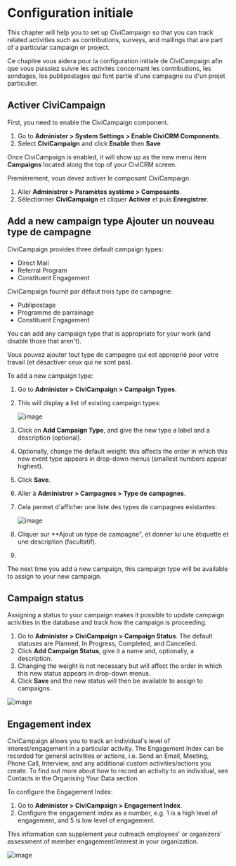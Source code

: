 Configuration initiale
======================

This chapter will help you to set up CiviCampaign so that you can track
related activities such as contributions, surveys, and mailings that are
part of a particular campaign or project. 

Ce chapitre vous aidera pour la configuration initiale de CiviCampaign afin que vous puissiez suivre les activités concernant les contributions, les sondages, les publipostages qui font partie d'une campagne ou d'un projet particulier.

Activer CiviCampaign 
--------------------

First, you need to enable the CiviCampaign component.

1.  Go to **Administer > System Settings > Enable CiviCRM
    Components**.
2.  Select **CiviCampaign** and click **Enable** then **Save** 

Once CiviCampaign is enabled, it will show up as the new menu item
**Campaigns** located along the top of your CiviCRM screen.

Premièrement, vous devez activer le composant CiviCampaign.

1. Aller **Administrer > Paramètes système > Composants**.
2. Sélectionner **CiviCampaign** et cliquer **Activer** et puis **Enregistrer**.

Add a new campaign type
Ajouter un nouveau type de campagne
-----------------------------------

CiviCampaign provides three default campaign types:

-   Direct Mail
-   Referral Program
-   Constituent Engagement
   
CiviCampaign fournit par défaut trois type de campagne:

- Publipostage
- Programme de parrainage
- Constituent Engagement

You can add any campaign type that is appropriate for your work (and
disable those that aren't).

Vous pouvez ajouter tout type de campagne qui est approprié pour votre travail (et désactiver ceux qui ne sont pas).

To add a new campaign type:

1.  Go to **Administer > CiviCampaign > Campaign Types**. 
2.  This will display a list of existing campaign types: 
     
    ![image](../img/campaign_configuration_typeoptions_1.png)
3.  Click on **Add Campaign Type**, and give the new type a label and a
    description (optional).
4.  Optionally, change the default weight: this affects the order in
    which this new event type appears in drop-down menus (smallest
    numbers appear highest).
5.  Click **Save**.
  

1. Aller à **Administrer > Campagnes > Type de campagnes**.
2. Cela permet d'afficher une liste des types de campagnes existantes:
 
    ![image](../img/campaign_configuration_typeoptions_1.png)
3. Cliquer sur **Ajout un type de campagne", et donner lui une étiquette et une description (facultatif).
4. 

The next time you add a new campaign, this campaign type will be
available to assign to your new campaign.

Campaign status
---------------

Assigning a status to your campaign makes it possible to update campaign
activities in the database and track how the campaign is proceeding.

1.  Go to **Administer > CiviCampaign > Campaign Status**. 
    The default statuses are Planned, In Progress, Completed, and
    Cancelled.
2.  Click **Add Campaign Status**, give it a name and, optionally, a
    description.
3.  Changing the weight is not necessary but will affect the order in
    which this new status appears in drop-down menus.
4.  Click **Save** and the new status will then be available to assign
    to campaigns.

![image](../img/campaign_configuration_statuses.png)

Engagement index 
----------------

CiviCampaign allows you to track an individual's level of
interest/engagement in a particular activity. The Engagement Index can
be recorded for general activities or actions, i.e. Send an Email,
Meeting, Phone Call, Interview, and any additional custom
activities/actions you create. To find out more about how to record an
activity to an individual, see Contacts in the Organising Your Data
section. 

To configure the Engagement Index:

1.  Go to **Administer > CiviCampaign > Engagement Index**.
2.  Configure the engagement index as a number, e.g. 1 is a high level
    of engagement, and 5 is low level of engagement.

This information can supplement your outreach employees' or organizers'
assessment of member engagement/interest in your organization.

![image](../img/campaign_configuration_engageoptions.png)
